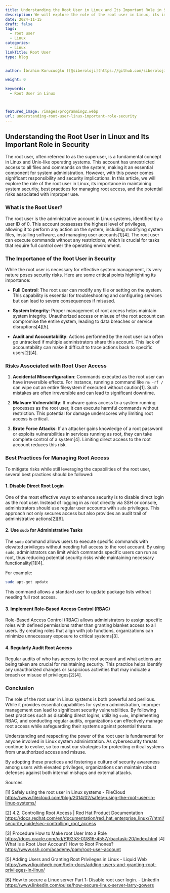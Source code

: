 ```yaml
---
title: Understanding the Root User in Linux and Its Important Role in Security
description: We will explore the role of the root user in Linux, its importance in maintaining system security, best practices for managing root access, and the potential risks associated with improper use.
date: 2024-11-15
draft: false
tags:
  - root user
  - Linux
categories:
  - Linux
linkTitle: Root User
type: blog


author: İbrahim Korucuoğlu ([@siberoloji](https://github.com/siberoloji))

weight: 0

keywords:
  - Root User in Linux



featured_image: /images/programming2.webp
url: understanding-root-user-linux-important-role-security
---
```

## Understanding the Root User in Linux and Its Important Role in Security

The root user, often referred to as the superuser, is a fundamental concept in Linux and Unix-like operating systems. This account has unrestricted access to all files and commands on the system, making it an essential component for system administration. However, with this power comes significant responsibility and security implications. In this article, we will explore the role of the root user in Linux, its importance in maintaining system security, best practices for managing root access, and the potential risks associated with improper use.

### What is the Root User?

The root user is the administrative account in Linux systems, identified by a user ID of 0. This account possesses the highest level of privileges, allowing it to perform any action on the system, including modifying system files, installing software, and managing user accounts[1][4]. The root user can execute commands without any restrictions, which is crucial for tasks that require full control over the operating environment.

### The Importance of the Root User in Security

While the root user is necessary for effective system management, its very nature poses security risks. Here are some critical points highlighting its importance:

- **Full Control**: The root user can modify any file or setting on the system. This capability is essential for troubleshooting and configuring services but can lead to severe consequences if misused.
  
- **System Integrity**: Proper management of root access helps maintain system integrity. Unauthorized access or misuse of the root account can compromise the entire system, leading to data breaches or service disruptions[4][5].

- **Audit and Accountability**: Actions performed by the root user can often go untracked if multiple administrators share this account. This lack of accountability can make it difficult to trace actions back to specific users[2][4].

### Risks Associated with Root User Access

1. **Accidental Misconfiguration**: Commands executed as the root user can have irreversible effects. For instance, running a command like `rm -rf /` can wipe out an entire filesystem if executed without caution[1]. Such mistakes are often irreversible and can lead to significant downtime.

2. **Malware Vulnerability**: If malware gains access to a system running processes as the root user, it can execute harmful commands without restriction. This potential for damage underscores why limiting root access is critical.

3. **Brute Force Attacks**: If an attacker gains knowledge of a root password or exploits vulnerabilities in services running as root, they can take complete control of a system[4]. Limiting direct access to the root account reduces this risk.

### Best Practices for Managing Root Access

To mitigate risks while still leveraging the capabilities of the root user, several best practices should be followed:

#### 1. Disable Direct Root Login

One of the most effective ways to enhance security is to disable direct login as the root user. Instead of logging in as root directly via SSH or console, administrators should use regular user accounts with `sudo` privileges. This approach not only secures access but also provides an audit trail of administrative actions[2][6].

#### 2. Use `sudo` for Administrative Tasks

The `sudo` command allows users to execute specific commands with elevated privileges without needing full access to the root account. By using `sudo`, administrators can limit which commands specific users can run as root, thus reducing potential security risks while maintaining necessary functionality[1][4]. 

For example:

```bash
sudo apt-get update
```

This command allows a standard user to update package lists without needing full root access.

#### 3. Implement Role-Based Access Control (RBAC)

Role-Based Access Control (RBAC) allows administrators to assign specific roles with defined permissions rather than granting blanket access to all users. By creating roles that align with job functions, organizations can minimize unnecessary exposure to critical systems[3].

#### 4. Regularly Audit Root Access

Regular audits of who has access to the root account and what actions are being taken are crucial for maintaining security. This practice helps identify any unauthorized changes or suspicious activities that may indicate a breach or misuse of privileges[2][4].

### Conclusion

The role of the root user in Linux systems is both powerful and perilous. While it provides essential capabilities for system administration, improper management can lead to significant security vulnerabilities. By following best practices such as disabling direct logins, utilizing `sudo`, implementing RBAC, and conducting regular audits, organizations can effectively manage root access while safeguarding their systems against potential threats.

Understanding and respecting the power of the root user is fundamental for anyone involved in Linux system administration. As cybersecurity threats continue to evolve, so too must our strategies for protecting critical systems from unauthorized access and misuse.

By adopting these practices and fostering a culture of security awareness among users with elevated privileges, organizations can maintain robust defenses against both internal mishaps and external attacks.

Sources

[1] Safely using the root user in Linux systems - FileCloud <https://www.filecloud.com/blog/2014/02/safely-using-the-root-user-in-linux-systems/>

[2] 4.2. Controlling Root Access | Red Hat Product Documentation <https://docs.redhat.com/en/documentation/red_hat_enterprise_linux/7/html/security_guide/sec-controlling_root_access>

[3] Procedure How to Make root User Into a Role <https://docs.oracle.com/cd/E19253-01/816-4557/rbactask-20/index.html>
[4] What is a Root User Account? How to Root Phones? <https://www.ssh.com/academy/pam/root-user-account>

[5] Adding Users and Granting Root Privileges in Linux - Liquid Web <https://www.liquidweb.com/help-docs/adding-users-and-granting-root-privileges-in-linux/>

[6] How to secure a Linux server Part 1: Disable root user login. - LinkedIn <https://www.linkedin.com/pulse/how-secure-linux-server-larry-gowers>
